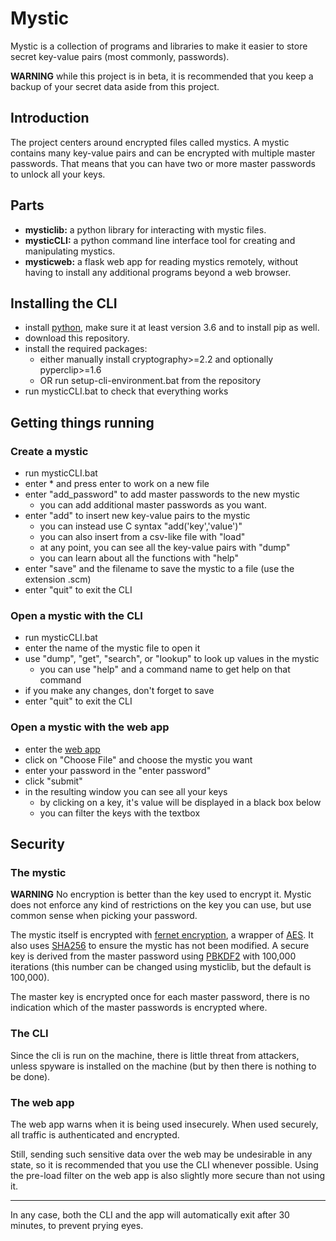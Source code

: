 # Mystic
Mystic is a collection of programs and libraries to make it easier to store secret key-value pairs (most commonly, passwords).

**WARNING** while this project is in beta, it is recommended that you keep a backup of your secret data aside from this project.

## Introduction
The project centers around encrypted files called mystics. A mystic contains many key-value pairs and can be encrypted with multiple master passwords. That means that you can have two or more master passwords to unlock all your keys.

## Parts
* **mysticlib:** a python library for interacting with mystic files.
* **mysticCLI:** a python command line interface tool for creating and manipulating mystics.
* **mysticweb:** a flask web app for reading mystics remotely, without having to install any additional programs beyond a web browser.

## Installing the CLI
* install [python](https://www.python.org/), make sure it at least version 3.6 and to install pip as well.
* download this repository.
* install the required packages:
  * either manually install cryptography>=2.2 and optionally pyperclip>=1.6
  * OR run setup-cli-environment.bat from the repository
* run mysticCLI.bat to check that everything works

## Getting things running
### Create a mystic
* run mysticCLI.bat
* enter * and press enter to work on a new file
* enter "add_password" to add master passwords to the new mystic
  * you can add additional master passwords as you want.
* enter "add" to insert new key-value pairs to the mystic
  * you can instead use C syntax "add('key','value')"
  * you can also insert from a csv-like file with "load"
  * at any point, you can see all the key-value pairs with "dump"
  * you can learn about all the functions with "help"
* enter "save" and the filename to save the mystic to a file (use the extension .scm)
* enter "quit" to exit the CLI
### Open a mystic with the CLI
* run mysticCLI.bat
* enter the name of the mystic file to open it
* use "dump", "get", "search", or "lookup" to look up values in the mystic
  * you can use "help" and a command name to get help on that command
* if you make any changes, don't forget to save
* enter "quit" to exit the CLI
### Open a mystic with the web app
* enter the [web app](https://mysticweb.herokuapp.com/)
* click on "Choose File" and choose the mystic you want
* enter your password in the "enter password"
* click "submit"
* in the resulting window you can see all your keys
  * by clicking on a key, it's value will be displayed in a black box below
  * you can filter the keys with the textbox
## Security
### The mystic
**WARNING** No encryption is better than the key used to encrypt it. Mystic does not enforce any kind of restrictions on the key you can use, but use common sense when picking your password.

The mystic itself is encrypted with [fernet encryption](https://asecuritysite.com/encryption/fer), a wrapper of [AES](https://en.wikipedia.org/wiki/Advanced_Encryption_Standard). It also uses [SHA256](https://en.wikipedia.org/wiki/SHA-2) to ensure the mystic has not been modified. A secure key is derived from the master password using [PBKDF2](https://en.wikipedia.org/wiki/PBKDF2) with 100,000 iterations (this number can be changed using mysticlib, but the default is 100,000).

The master key is encrypted once for each master password, there is no indication which of the master passwords is encrypted where.
### The CLI
Since the cli is run on the machine, there is little threat from attackers, unless spyware is installed on the machine (but by then there is nothing to be done).
### The web app
The web app warns when it is being used insecurely. When used securely, all traffic is authenticated and encrypted.

Still, sending such sensitive data over the web may be undesirable in any state, so it is recommended that you use the CLI whenever possible. Using the pre-load filter on the web app is also slightly more secure than not using it.

---------------
In any case, both the CLI and the app will automatically exit after 30 minutes, to prevent prying eyes.